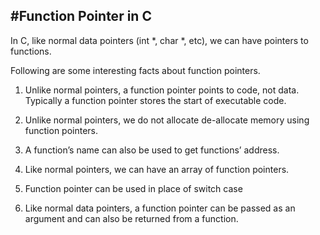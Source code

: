 #Function Pointer in C
---
In C, like normal data pointers (int *, char *, etc), we can have pointers to functions. 

Following are some interesting facts about function pointers.

 
1) Unlike normal pointers, a function pointer points to code, not data. Typically a function pointer stores the start of executable code.

2) Unlike normal pointers, we do not allocate de-allocate memory using function pointers.

 
3) A function’s name can also be used to get functions’ address.

4) Like normal pointers, we can have an array of function pointers.
 
5) Function pointer can be used in place of switch case

6) Like normal data pointers, a function pointer can be passed as an argument and can also be returned from a function.
